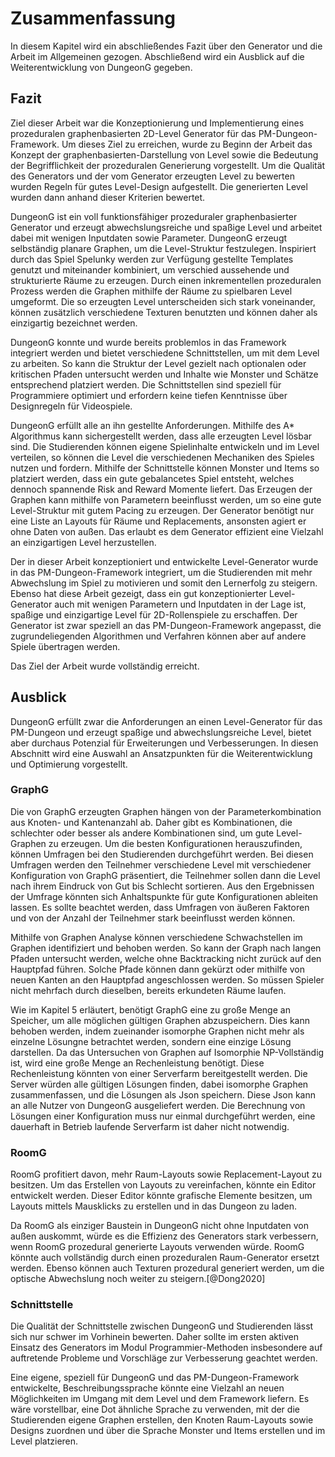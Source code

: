 # Zusammenfassung

In diesem Kapitel wird ein abschließendes Fazit über den Generator und die Arbeit im Allgemeinen gezogen. Abschließend wird ein Ausblick auf die Weiterentwicklung von DungeonG gegeben. 

## Fazit

Ziel dieser Arbeit war die Konzeptionierung und Implementierung eines prozeduralen graphenbasierten 2D-Level Generator für das PM-Dungeon-Framework. Um dieses Ziel zu erreichen, wurde zu Beginn der Arbeit das Konzept der graphenbasierten-Darstellung von Level sowie die Bedeutung der Begrifflichkeit der prozeduralen Generierung vorgestellt. Um die Qualität des Generators und der vom Generator erzeugten Level zu bewerten wurden Regeln für gutes Level-Design aufgestellt. Die generierten Level wurden dann anhand dieser Kriterien bewertet.

DungeonG ist ein voll funktionsfähiger prozeduraler graphenbasierter Generator und erzeugt abwechslungsreiche und spaßige Level und arbeitet dabei mit wenigen Inputdaten sowie Parameter. DungeonG erzeugt selbständig planare Graphen, um die Level-Struktur festzulegen. Inspiriert durch das Spiel Spelunky werden zur Verfügung gestellte Templates genutzt und miteinander kombiniert, um verschied aussehende und strukturierte Räume zu erzeugen. Durch einen inkrementellen prozeduralen Prozess werden die Graphen mithilfe der Räume zu spielbaren Level umgeformt. Die so erzeugten Level unterscheiden sich stark voneinander, können zusätzlich verschiedene Texturen benutzten und können daher als einzigartig bezeichnet werden. 

DungeonG konnte und wurde bereits problemlos in das Framework integriert werden und bietet verschiedene Schnittstellen, um mit dem Level zu arbeiten. So kann die Struktur der Level gezielt nach optionalen oder kritischen Pfaden untersucht werden und Inhalte wie Monster und Schätze entsprechend platziert werden. Die Schnittstellen sind speziell für Programmiere optimiert und erfordern keine tiefen Kenntnisse über Designregeln für Videospiele. 

DungeonG erfüllt alle an ihn gestellte Anforderungen. Mithilfe des A* Algorithmus kann sichergestellt werden, dass alle erzeugten Level lösbar sind. Die Studierenden können eigene Spielinhalte entwickeln und im Level verteilen, so können die Level die verschiedenen Mechaniken des Spieles nutzen und fordern. Mithilfe der Schnittstelle können Monster und Items so platziert werden, dass ein gute gebalancetes Spiel entsteht, welches dennoch spannende Risk and Reward Momente liefert. Das Erzeugen der Graphen kann mithilfe von Parametern beeinflusst werden, um so eine gute Level-Struktur mit gutem Pacing zu erzeugen. Der Generator benötigt nur eine Liste an Layouts für Räume und Replacements, ansonsten agiert er ohne Daten von außen. Das erlaubt es dem Generator effizient eine Vielzahl an einzigartigen Level herzustellen. 

Der in dieser Arbeit konzeptioniert und entwickelte Level-Generator wurde in das PM-Dungeon-Framework integriert, um die Studierenden mit mehr Abwechslung im Spiel zu motivieren und somit den Lernerfolg zu steigern. Ebenso hat diese Arbeit gezeigt, dass ein gut konzeptionierter Level-Generator auch mit wenigen Parametern und Inputdaten in der Lage ist, spaßige und einzigartige Level für 2D-Rollenspiele zu erschaffen. Der Generator ist zwar speziell an das PM-Dungeon-Framework angepasst, die zugrundeliegenden Algorithmen und Verfahren können aber auf andere Spiele übertragen werden. 

Das Ziel der Arbeit wurde vollständig erreicht. 

## Ausblick

DungeonG erfüllt zwar die Anforderungen an einen Level-Generator für das PM-Dungeon und erzeugt spaßige und abwechslungsreiche Level, bietet aber durchaus Potenzial für Erweiterungen und Verbesserungen. In diesen Abschnitt wird eine Auswahl an Ansatzpunkten für die Weiterentwicklung und Optimierung vorgestellt. 

### GraphG

Die von GraphG erzeugten Graphen hängen von der Parameterkombination aus Knoten- und Kantenanzahl ab. Daher gibt es Kombinationen, die schlechter oder besser als andere Kombinationen sind, um gute Level-Graphen zu erzeugen. Um die besten Konfigurationen herauszufinden, können Umfragen bei den Studierenden durchgeführt werden. Bei diesen Umfragen werden den Teilnehmer verschiedene Level mit verschiedener Konfiguration von GraphG präsentiert, die Teilnehmer sollen dann die Level nach ihrem Eindruck von Gut bis Schlecht sortieren. Aus den Ergebnissen der Umfrage könnten sich Anhaltspunkte für gute Konfigurationen ableiten lassen. Es sollte beachtet werden, dass Umfragen von äußeren Faktoren und von der Anzahl der Teilnehmer stark beeinflusst werden können. 

Mithilfe von Graphen Analyse können verschiedene Schwachstellen im Graphen identifiziert und behoben werden. So kann der Graph nach langen Pfaden untersucht werden, welche ohne Backtracking nicht zurück auf den Hauptpfad führen. Solche Pfade können dann gekürzt oder mithilfe von neuen Kanten an den Hauptpfad angeschlossen werden. So müssen Spieler nicht mehrfach durch dieselben, bereits erkundeten Räume laufen. 

Wie im Kapitel 5 erläutert, benötigt GraphG eine zu große Menge an Speicher, um alle möglichen gültigen Graphen abzuspeichern. Dies kann behoben werden, indem zueinander isomorphe Graphen nicht mehr als einzelne Lösungne betrachtet werden, sondern eine einzige Lösung darstellen. Da das Untersuchen von Graphen auf Isomorphie NP-Vollständig ist, wird eine große Menge an Rechenleistung benötigt. Diese Rechenleistung könnten von einer Serverfarm bereitgestellt werden. Die Server würden alle gültigen Lösungen finden, dabei isomorphe Graphen zusammenfassen, und die Lösungen als Json speichern. Diese Json kann an alle Nutzer von DungeonG ausgeliefert werden. Die Berechnung von Lösungen einer Konfiguration muss nur einmal durchgeführt werden, eine dauerhaft in Betrieb laufende Serverfarm ist daher nicht notwendig.  

### RoomG

RoomG profitiert davon, mehr Raum-Layouts sowie Replacement-Layout zu besitzen. Um das Erstellen von Layouts zu vereinfachen, könnte ein Editor entwickelt werden. Dieser Editor könnte grafische Elemente besitzen, um Layouts mittels Mausklicks zu erstellen und in das Dungeon zu laden. 

Da RoomG als einziger Baustein in DungeonG nicht ohne Inputdaten von außen auskommt, würde es die Effizienz des Generators stark verbessern, wenn RoomG prozedural generierte Layouts verwenden würde. RoomG könnte auch vollständig durch einen prozeduralen Raum-Generator ersetzt werden. Ebenso können auch Texturen prozedural generiert werden, um die optische Abwechslung noch weiter zu steigern.[@Dong2020]

### Schnittstelle

Die Qualität der Schnittstelle zwischen DungeonG und Studierenden lässt sich nur schwer im Vorhinein bewerten. Daher sollte im ersten aktiven Einsatz des Generators im Modul Programmier-Methoden insbesondere auf auftretende Probleme und Vorschläge zur Verbesserung geachtet werden. 

Eine eigene, speziell für DungeonG und das PM-Dungeon-Framework entwickelte, Beschreibungssprache könnte eine Vielzahl an neuen Möglichkeiten im Umgang mit dem Level und dem Framework liefern. Es wäre vorstellbar, eine Dot ähnliche Sprache zu verwenden, mit der die Studierenden eigene Graphen erstellen, den Knoten Raum-Layouts sowie Designs zuordnen und über die Sprache Monster und Items erstellen und im Level platzieren. 